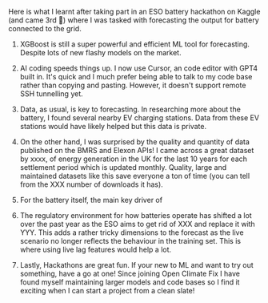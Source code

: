 Here is what I learnt after taking part in an ESO battery hackathon on Kaggle (and came 3rd 🥉) where I was tasked with forecasting the output for battery connected to the grid.

1. XGBoost is still a super powerful and efficient ML tool for forecasting. Despite lots of new flashy models on the market.

2. AI coding speeds things up. I now use Cursor, an code editor with GPT4 built in. It's quick and I much prefer being able to talk to my code base rather than copying and pasting. However, it doesn't support remote SSH tunnelling yet.

3. Data, as usual, is key to forecasting. In researching more about the battery, I found several nearby EV charging stations. Data from these EV stations would have likely helped but this data is private.

4. On the other hand, I was surprised by the quality and quantity of data published on the BMRS and Elexon APIs! I came across a great dataset by xxxx, of energy generation in the UK for the last 10 years for each settlement period which is updated monthly. Quality, large and maintained datasets like this save everyone a ton of time (you can tell from the XXX number of downloads it has).

5. For the battery itself, the main key driver of

6. The regulatory environment for how batteries operate has shifted a lot over the past year as the ESO aims to get rid of XXX and replace it with YYY. This adds a rather tricky dimensions to the forecast as the live scenario no longer reflects the behaviour in the training set. This is where using live lag features would help a lot. 

7. Lastly, Hackathons are great fun. If your new to ML and want to try out something, have a go at one! Since joining Open Climate Fix I have found myself maintaining larger models and code bases so I find it exciting when I can start a project from a clean slate!